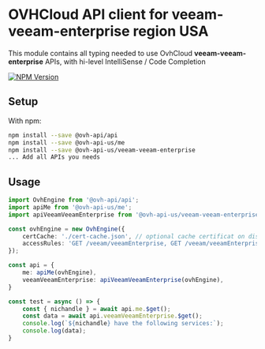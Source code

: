 # OVHCloud API client for **veeam-veeam-enterprise** region USA

This module contains all typing needed to use OvhCloud **veeam-veeam-enterprise** APIs, with hi-level IntelliSense / Code Completion

[![NPM Version](https://img.shields.io/npm/v/@ovh-api-us/veeam-veeam-enterprise.svg?style=flat)](https://www.npmjs.org/package/@ovh-api-us/veeam-veeam-enterprise)

## Setup

With npm:

```bash
npm install --save @ovh-api/api
npm install --save @ovh-api-us/me
npm install --save @ovh-api-us/veeam-veeam-enterprise
... Add all APIs you needs
```

## Usage

```typescript
import OvhEngine from '@ovh-api/api';
import apiMe from '@ovh-api-us/me';
import apiVeeamVeeamEnterprise from '@ovh-api-us/veeam-veeam-enterprise';

const ovhEngine = new OvhEngine({ 
    certCache: './cert-cache.json', // optional cache certificat on disk.
    accessRules: 'GET /veeam/veeamEnterprise, GET /veeam/veeamEnterprise/*, GET /me', // optional limit the requested privileges.
});

const api = {
    me: apiMe(ovhEngine),
    veeamVeeamEnterprise: apiVeeamVeeamEnterprise(ovhEngine),
}

const test = async () => {
    const { nichandle } = await api.me.$get();
    const data = await api.veeamVeeamEnterprise.$get();
    console.log(`${nichandle} have the following services:`);
    console.log(data);
}
```
